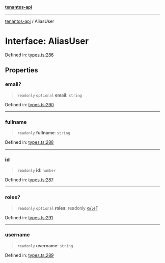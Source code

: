 [**tenantos-api**](../README.md)

***

[tenantos-api](../globals.md) / AliasUser

# Interface: AliasUser

Defined in: [types.ts:286](https://github.com/shadmanZero/tenantos-api/blob/50bbdae310005a0ca12345f143ddaf8ea2b8ce90/src/types.ts#L286)

## Properties

### email?

> `readonly` `optional` **email**: `string`

Defined in: [types.ts:290](https://github.com/shadmanZero/tenantos-api/blob/50bbdae310005a0ca12345f143ddaf8ea2b8ce90/src/types.ts#L290)

***

### fullname

> `readonly` **fullname**: `string`

Defined in: [types.ts:288](https://github.com/shadmanZero/tenantos-api/blob/50bbdae310005a0ca12345f143ddaf8ea2b8ce90/src/types.ts#L288)

***

### id

> `readonly` **id**: `number`

Defined in: [types.ts:287](https://github.com/shadmanZero/tenantos-api/blob/50bbdae310005a0ca12345f143ddaf8ea2b8ce90/src/types.ts#L287)

***

### roles?

> `readonly` `optional` **roles**: readonly [`Role`](Role.md)[]

Defined in: [types.ts:291](https://github.com/shadmanZero/tenantos-api/blob/50bbdae310005a0ca12345f143ddaf8ea2b8ce90/src/types.ts#L291)

***

### username

> `readonly` **username**: `string`

Defined in: [types.ts:289](https://github.com/shadmanZero/tenantos-api/blob/50bbdae310005a0ca12345f143ddaf8ea2b8ce90/src/types.ts#L289)
